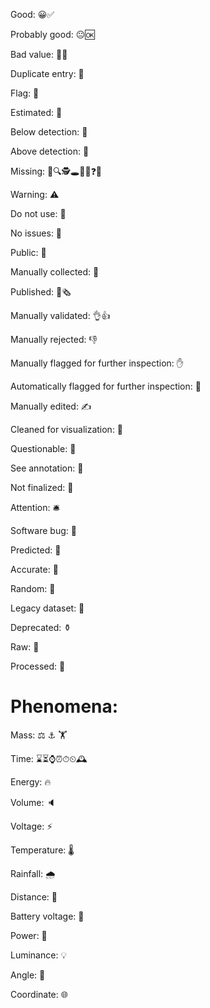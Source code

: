 Good: 😀✅

Probably good: 😐🆗

Bad value: 🙁❌

Duplicate entry: 👯

Flag: 🚩

Estimated: 🤔

Below detection: 🔬

Above detection: 🔭

Missing: 🤷🔍🕵🕳🧦🌚❓❔

Warning: ⚠

Do not use: 🚫

No issues: 💯

Public: 📖

Manually collected: 📓

Published: 📰🗞

Manually validated: 👌👍

Manually rejected: 👎

Manually flagged for further inspection: ✋

Automatically flagged for further inspection: 🛑

Manually edited: ✍

Cleaned for visualization: 💅

Questionable: 🤨

See annotation: 💬

Not finalized: 🚧

Attention: 🛎

Software bug: 🐛

Predicted: 🔮

Accurate: 🎯

Random: 🎲

Legacy dataset: 🏺

Deprecated: ⚱

Raw: 🥩

Processed: 🌭

# Phenomena:

Mass: ⚖ ⚓ 🏋

Time: ⌛⏳⌚⏰⏱⏲🕰

Energy: 🔥

Volume: 🔈

Voltage: ⚡

Temperature: 🌡

Rainfall: 🌧

Distance: 📏

Battery voltage: 🔋

Power: 🔌

Luminance: 💡

Angle: 📐

Coordinate: 🌐
